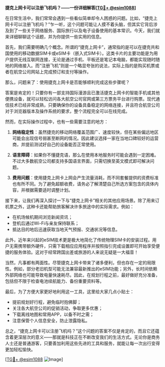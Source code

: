 **捷克上网卡可以注册飞机吗？——一份详细解答[[TG💪+ @esim1088](https://t.me/s/esim1088)]**

在日常生活中，我们常常会遇到一些看似简单却令人困惑的问题。比如，“捷克上网卡可以注册飞机吗？”乍一听，这个问题可能让人摸不着头脑，但其实它背后涉及到了一些关于网络服务、国际旅行以及电子设备使用的基本常识。今天，我们就来详细聊聊这个话题，并为你提供一些实用的信息。

首先，我们需要明确几个概念。所谓的“捷克上网卡”，通常指的是可以在捷克共和国使用的移动数据SIM卡或eSIM卡（嵌入式SIM卡）。这类卡片的主要功能是为用户提供无线互联网连接，无论是通过手机、平板还是笔记本电脑，都能实现随时随地的网络接入。而“注册飞机”则是一个略显夸张的说法，实际上指的是购买机票或者在航空公司网站上完成预订和支付等操作。

那么，问题来了：使用捷克上网卡是否能够顺利完成这些步骤呢？

答案是肯定的！只要你有一部支持国际漫游且已激活捷克上网卡的智能手机或其他便携设备，就可以轻松访问各大航空公司官网或第三方票务平台进行购票。现代通信技术已经非常成熟，只要确保你的设备具备稳定的网络连接，并且符合航空公司对于浏览器版本及操作系统的要求，整个流程完全可以在线完成。

然而，在实际操作过程中，也有一些需要注意的地方：

1. **网络稳定性**：虽然捷克的移动网络覆盖范围广、速度较快，但在某些偏远地区可能会出现信号弱甚至断网的情况。因此建议选择一家在当地口碑较好的运营商，并提前测试好自己的设备能否正常使用。
   
2. **语言障碍**：如果你不懂捷克语，那么在使用本地服务时可能会遇到一定困难。不过大多数航空公司都支持多国语言界面，只需切换至英文模式即可解决问题。

3. **费用问题**：使用捷克上网卡上网会产生流量消耗，而不同套餐提供的资费标准也有所不同。为了避免超额收费，请务必了解清楚自己所选方案包含的具体内容，并根据需要适时调整计划。

接下来，让我们再深入探讨一下与“捷克上网卡”相关的其他应用场景。除了用来订机票之外，这种卡还能帮助旅客解决许多旅途中的实际需求。例如：

- 在机场候机期间浏览新闻资讯；
- 登机后通过Wi-Fi与亲友保持联系；
- 抵达目的地后迅速获取当地天气预报、交通状况等信息。

此外，近年来兴起的eSIM技术更是极大地简化了传统物理SIM卡的安装过程。用户无需携带额外硬件，只需下载相应应用程序并按照指引完成设置即可开始享受便捷的服务体验。这对于经常跨国出差或旅游的人来说无疑是一大福音！

当然，凡事都有两面性。尽管捷克上网卡带来了诸多便利，但也存在一定的局限性。例如，部分老旧机型可能无法兼容最新推出的eSIM功能；另外，长时间依赖外部网络也可能导致电量快速耗尽。因此，在规划行程之前，最好做好充分准备，包括但不限于检查电池续航能力、备份重要资料等。

最后，为了方便大家更好地利用这一工具，这里给大家几点小贴士：
- 提前规划好行程，避免临时抱佛脚；
- 关注各大航空公司的促销活动，争取更多优惠；
- 下载离线地图和常用APP，以备不时之需；
- 注意保管个人信息安全，防止泄露隐私。

总之，“捷克上网卡可以注册飞机吗？”这个问题的答案不仅是肯定的，而且它还蕴含着更深层次的意义——那就是科技正在不断改变我们的生活方式。无论你是商务人士还是普通游客，只要善加利用这些先进的工具和服务，就能让每一次出行变得更加轻松愉快。

[[TG💪+ @esim1088](https://t.me/s/esim1088) ![Image](https://i.postimg.cc/4NQfJmqS/Snipaste-2025-05-13-00-14-12.png)]